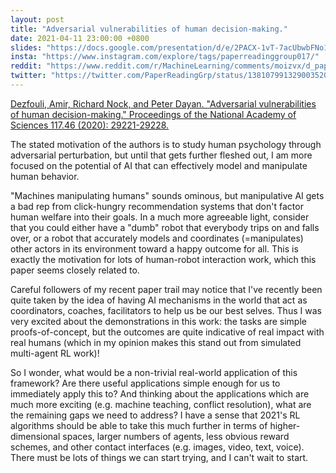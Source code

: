```yaml
---
layout: post
title: "Adversarial vulnerabilities of human decision-making."
date: 2021-04-11 23:00:00 +0800
slides: "https://docs.google.com/presentation/d/e/2PACX-1vT-7acUbwbFNo1co5d2jiVoNCqimlQuN0m2rPOlVQeoNRWpEHkEB6HtW9pHCzaxiDLaTOCcUW9EHWD5/"
insta: "https://www.instagram.com/explore/tags/paperreadinggroup017/"
reddit: "https://www.reddit.com/r/MachineLearning/comments/moizvx/d_paper_reading_group_017_adversarial/"
twitter: "https://twitter.com/PaperReadingGrp/status/1381079913290035204"
---
```


<a href="https://www.pnas.org/content/pnas/117/46/29221.full.pdf" target="_blank">
Dezfouli, Amir, Richard Nock, and Peter Dayan. "Adversarial vulnerabilities of human decision-making." Proceedings of the National Academy of Sciences 117.46 (2020): 29221-29228.
</a>

The stated motivation of the authors is to study human psychology through adversarial perturbation, but until that gets further fleshed out, I am more focused on the potential of AI that can effectively model and manipulate human behavior.

"Machines manipulating humans" sounds ominous, but manipulative AI gets a bad rep from click-hungry recommendation systems that don't factor human welfare into their goals. In a much more agreeable light, consider that you could either have a "dumb" robot that everybody trips on and falls over, or a robot that accurately models and coordinates (=manipulates) other actors in its environment toward a happy outcome for all. This is exactly the motivation for lots of human-robot interaction work, which this paper seems closely related to.

Careful followers of my recent paper trail may notice that I've recently been quite taken by the idea of having AI mechanisms in the world that act as coordinators, coaches, facilitators to help us be our best selves. Thus I was very excited about the demonstrations in this work: the tasks are simple proofs-of-concept, but the outcomes are quite indicative of real impact with real humans (which in my opinion makes this stand out from simulated multi-agent RL work)!

So I wonder, what would be a non-trivial real-world application of this framework? Are there useful applications simple enough for us to immediately apply this to? And thinking about the applications which are much more exciting (e.g. machine teaching, conflict resolution), what are the remaining gaps we need to address? I have a sense that 2021's RL algorithms should be able to take this much further in terms of higher-dimensional spaces, larger numbers of agents, less obvious reward schemes, and other contact interfaces (e.g. images, video, text, voice). There must be lots of things we can start trying, and I can't wait to start.
